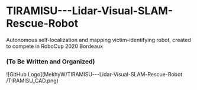 # TIRAMISU---Lidar-Visual-SLAM-Rescue-Robot
Autonomous self-localization and mapping victim-identifying robot, created to compete in RoboCup 2020 Bordeaux

### (To Be Written and Organized)

![GitHub Logo](MekhyW/TIRAMISU---Lidar-Visual-SLAM-Rescue-Robot
/TIRAMISU_CAD.png)

